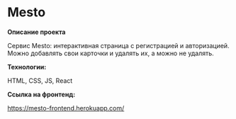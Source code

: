 # Mesto

**Описание проекта**

Cервис Mesto: интерактивная страница с регистрацией и авторизацией. Можно добавлять свои карточки и удалять их, а можно не удалять.

**Технологии:**

HTML, CSS, JS, React

**Ссылка на фронтенд:**

<https://mesto-frontend.herokuapp.com/>
